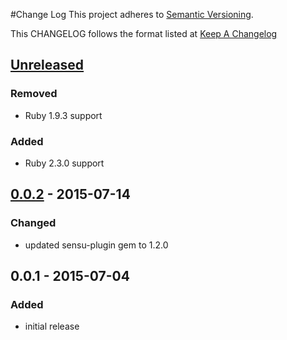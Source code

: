 #Change Log
This project adheres to [Semantic Versioning](http://semver.org/).

This CHANGELOG follows the format listed at [Keep A Changelog](http://keepachangelog.com/)

## [Unreleased]
### Removed
- Ruby 1.9.3 support

### Added
- Ruby 2.3.0 support

## [0.0.2] - 2015-07-14
### Changed
- updated sensu-plugin gem to 1.2.0

## 0.0.1 - 2015-07-04
### Added
- initial release

[Unreleased]: https://github.com/sensu-plugins/sensu-plugins-sftp/compare/0.0.2...HEAD
[0.0.2]: https://github.com/sensu-plugins/sensu-plugins-sftp/compare/0.0.1...0.0.2
